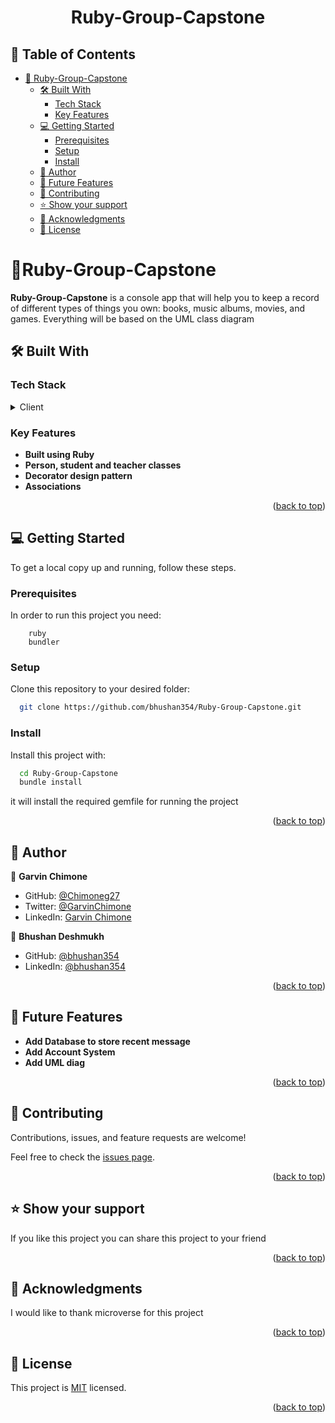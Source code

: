 
<div align="center">

  <h1><b>Ruby-Group-Capstone</b></h1>

</div>

<!-- TABLE OF CONTENTS -->

## 📗 Table of Contents

- [📖 Ruby-Group-Capstone ](#-Ruby-Group-Capstone-)
  - [🛠 Built With ](#-built-with-)
    - [Tech Stack ](#tech-stack-)
    - [Key Features ](#key-features-)
  - [💻 Getting Started ](#-getting-started-)
    - [Prerequisites](#prerequisites)
    - [Setup](#setup)
    - [Install](#install)
  - [👥 Author ](#-author-)
  - [🔭 Future Features ](#-future-features-)
  - [🤝 Contributing ](#-contributing-)
  - [⭐️ Show your support ](#️-show-your-support-)
  - [🙏 Acknowledgments ](#-acknowledgments-)
  - [📝 License ](#-license-)

<!-- PROJECT DESCRIPTION -->

# 📖Ruby-Group-Capstone <a name="about-project"></a>

**Ruby-Group-Capstone** is a console app that will help you to keep a record of different types of things you own: books, music albums, movies, and games. Everything will be based on the UML class diagram

## 🛠 Built With <a name="built-with"></a>

### Tech Stack <a name="tech-stack"></a>

<details>
  <summary>Client</summary>
    <li><a href="https://www.ruby-lang.org/en/">Ruby</a></li>
</details>

<!-- Features -->

### Key Features <a name="key-features"></a>

- **Built using Ruby**
- **Person, student and teacher classes**
- **Decorator design pattern**
- **Associations**

<p align="right">(<a href="#readme-top">back to top</a>)</p>

## 💻 Getting Started <a name="getting-started"></a>

To get a local copy up and running, follow these steps.

### Prerequisites

In order to run this project you need:

```
    ruby
    bundler
```

### Setup

Clone this repository to your desired folder:

```bash
  git clone https://github.com/bhushan354/Ruby-Group-Capstone.git
```

### Install

Install this project with:

```bash
  cd Ruby-Group-Capstone
  bundle install
```

it will install the required gemfile for running the project

<!-- ### Usage -->

<p align="right">(<a href="#readme-top">back to top</a>)</p>

<!-- AUTHORS -->

## 👥 Author <a name="author"></a>

👤 **Garvin Chimone**

- GitHub: [@Chimoneg27](https://github.com/Chimoneg27)
- Twitter: [@GarvinChimone](https://twitter.com/GarvinChimone)
- LinkedIn: [Garvin Chimone](https://www.linkedin.com/in/garvin-chimone-37208924a/)

👤 **Bhushan Deshmukh**

- GitHub: [@bhushan354](https://github.com/bhushan354)
- LinkedIn: [@bhushan354](https://www.linkedin.com/in/bhushan-deshmukh-5777851b1/)


<p align="right">(<a href="#readme-top">back to top</a>)</p>

<!-- FUTURE FEATURES -->

## 🔭 Future Features <a name="future-features"></a>

- **Add Database to store recent message**
- **Add Account System**
- **Add UML diag**

<p align="right">(<a href="#readme-top">back to top</a>)</p>

<!-- CONTRIBUTING -->

## 🤝 Contributing <a name="contributing"></a>

Contributions, issues, and feature requests are welcome!

Feel free to check the [issues page](https://github.com/Chimoneg27/School-Library/issues).

<p align="right">(<a href="#readme-top">back to top</a>)</p>

<!-- SUPPORT -->

## ⭐️ Show your support <a name="support"></a>

If you like this project you can share this project to your friend

<p align="right">(<a href="#readme-top">back to top</a>)</p>

<!-- ACKNOWLEDGEMENTS -->

## 🙏 Acknowledgments <a name="acknowledgements"></a>

I would like to thank microverse for this project

<p align="right">(<a href="#readme-top">back to top</a>)</p>

<!-- LICENSE -->

## 📝 License <a name="license"></a>

This project is [MIT](./LICENSE) licensed.

<p align="right">(<a href="#readme-top">back to top</a>)</p>
